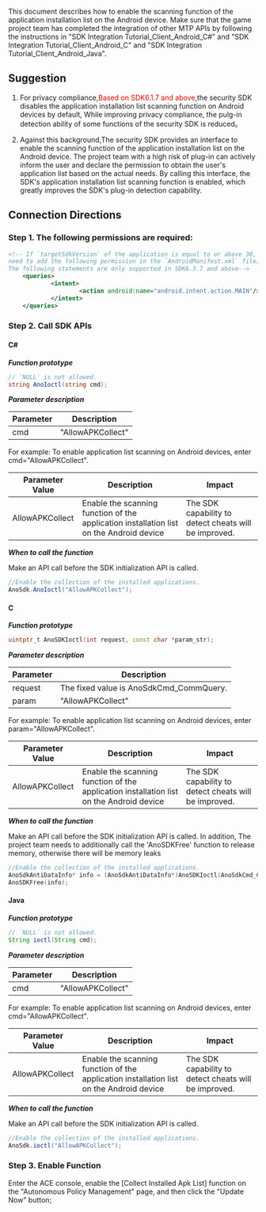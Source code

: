 This document describes how to enable the scanning function of the application installation list on the Android device. Make sure that the game project team has completed the integration of other MTP APIs by following the instructions in "SDK Integration Tutorial_Client_Android_C#" and "SDK Integration Tutorial_Client_Android_C" and "SDK Integration Tutorial_Client_Android_Java".

## Suggestion

1. For privacy compliance,<font color="#dd0000">Based on SDK6.1.7 and above</font>,the security SDK disables the application installation list scanning function on Android devices by default, While improving privacy compliance, the pulg-in detection ability of some functions of the security SDK is reduced。

2. Against this background,The security SDK provides an interface to enable the scanning function of the application installation list on the Android device. The project team with a high risk of plug-in can actively inform the user and declare the permission to obtain the user's application list based on the actual needs. By calling this interface, the SDK's application installation list scanning function is enabled, which greatly improves the SDK's plug-in detection capability.

## Connection Directions

### Step 1. The following permissions are required:

```xml
<!-- If `targetSdkVersion` of the application is equal to or above 30, you 
need to add the following permission in the `AndroidManifest.xml` file; otherwise, the SDK features will be affected: 
The following statements are only supported in SDK6.3.7 and above-->
    <queries>
            <intent>
                    <action android:name="android.intent.action.MAIN"/>
            </intent>
    </queries>
```

### Step 2. Call SDK APIs

#### C#

***Function prototype***

```csharp
// `NULL` is not allowed.
string AnoIoctl(string cmd);
```

***Parameter description***

Parameter | Description
-----|----
cmd | "AllowAPKCollect"

For example: To enable application list scanning on Android devices, enter cmd="AllowAPKCollect".

| Parameter Value | Description | Impact |
| ------- | ------ | ------ |
| AllowAPKCollect | Enable the scanning function of the application installation list on the Android device | The SDK capability to detect cheats will be improved.|

***When to call the function***

Make an API call before the SDK initialization API is called.

```csharp
//Enable the collection of the installed applications.
AnoSdk.AnoIoctl("AllowAPKCollect");
```

#### C

***Function prototype***

```cpp
uintptr_t AnoSDKIoctl(int request, const char *param_str);
```

***Parameter description***

Parameter | Description
-----|----
request | The fixed value is AnoSdkCmd_CommQuery.
param | "AllowAPKCollect"

For example: To enable application list scanning on Android devices, enter param="AllowAPKCollect".

| Parameter Value | Description | Impact |
| ------- | ------ | ------ |
| AllowAPKCollect | Enable the scanning function of the application installation list on the Android device | The SDK capability to detect cheats will be improved.|

***When to call the function***

Make an API call before the SDK initialization API is called. In addition, The project team needs to additionally call the 'AnoSDKFree' function to release memory, otherwise there will be memory leaks

```cpp
//Enable the collection of the installed applications.
AnoSdkAntiDataInfo* info = (AnoSdkAntiDataInfo*)AnoSDKIoctl(AnoSdkCmd_CommQuery,"AllowAPKCollect");
AnoSDKFree(info);
```

#### Java

***Function prototype***

```java
// `NULL` is not allowed. 
String ioctl(String cmd);
```

***Parameter description***

Parameter | Description
-----|----
cmd | "AllowAPKCollect"

For example: To enable application list scanning on Android devices, enter cmd="AllowAPKCollect".

| Parameter Value | Description | Impact |
| ------- | ------ | ------ |
| AllowAPKCollect | Enable the scanning function of the application installation list on the Android device | The SDK capability to detect cheats will be improved.|

***When to call the function***

Make an API call before the SDK initialization API is called.

```java
//Enable the collection of the installed applications.
AnoSdk.ioctl("AllowAPKCollect");
```

### Step 3. Enable Function

Enter the ACE console, enable the [Collect Installed Apk List] function on the "Autonomous Policy Management" page, and then click the "Update Now" button;